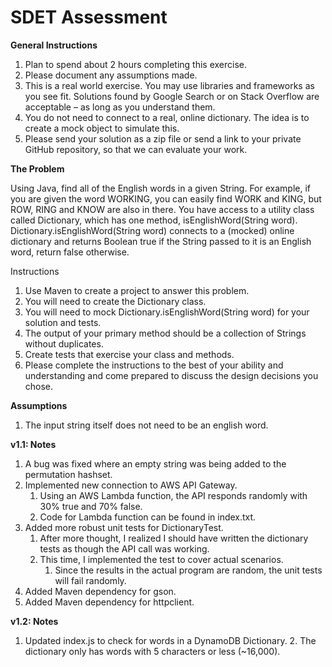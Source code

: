 # SDET Assessment

**General Instructions**

1. Plan to spend about 2 hours completing this exercise.
2. Please document any assumptions made.
3. This is a real world exercise. You may use libraries and frameworks as you see fit. Solutions found by Google Search or on Stack Overflow are acceptable – as long as you understand them.
4. You do not need to connect to a real, online dictionary. The idea is to create a mock object to simulate this.
5. Please send your solution as a zip file or send a link to your private GitHub repository, so that we can evaluate your work.

**The Problem**

Using Java, find all of the English words in a given String. For example, if you are given the word WORKING, you can easily find WORK and KING, but ROW, RING and KNOW are also in there. You have access to a utility class called Dictionary, which has one method, isEnglishWord(String word). Dictionary.isEnglishWord(String word) connects to a (mocked) online dictionary and returns Boolean true if the String passed to it is an English word, return false otherwise.

Instructions
1. Use Maven to create a project to answer this problem.
2. You will need to create the Dictionary class.
3. You will need to mock Dictionary.isEnglishWord(String word) for your solution and tests.
4. The output of your primary method should be a collection of Strings without duplicates.
5. Create tests that exercise your class and methods.
6. Please complete the instructions to the best of your ability and understanding and come prepared to discuss the design decisions you chose.

**Assumptions**

1. The input string itself does not need to be an english word.


**v1.1: Notes**
1. A bug was fixed where an empty string was being added to the permutation hashset.
2. Implemented new connection to AWS API Gateway. 
    1. Using an AWS Lambda function, the API responds randomly with 30% true and 70% false. 
    2. Code for Lambda function can be found in index.txt.
4. Added more robust unit tests for DictionaryTest.
    1. After more thought, I realized I should have written the dictionary 
       tests as though the API call was working. 
    2. This time, I implemented the test to cover actual scenarios. 
        1. Since the results in the actual program are random, the unit tests will fail randomly.
5. Added Maven dependency for gson.
6. Added Maven dependency for httpclient.


**v1.2: Notes**
1. Updated index.js to check for words in a DynamoDB Dictionary.
    2. The dictionary only has words with 5 characters or less (~16,000).
